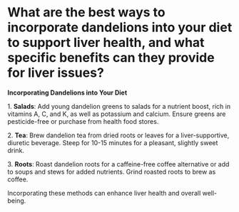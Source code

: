 # What are the best ways to incorporate dandelions into your diet to support liver health, and what specific benefits can they provide for liver issues?

**Incorporating Dandelions into Your Diet**

1\. **Salads**: Add young dandelion greens to salads for a nutrient boost, rich in vitamins A, C, and K, as well as potassium and calcium. Ensure greens are pesticide-free or purchase from health food stores.

2\. **Tea**: Brew dandelion tea from dried roots or leaves for a liver-supportive, diuretic beverage. Steep for 10-15 minutes for a pleasant, slightly sweet drink.

3\. **Roots**: Roast dandelion roots for a caffeine-free coffee alternative or add to soups and stews for added nutrients. Grind roasted roots to brew as coffee.

Incorporating these methods can enhance liver health and overall well-being.